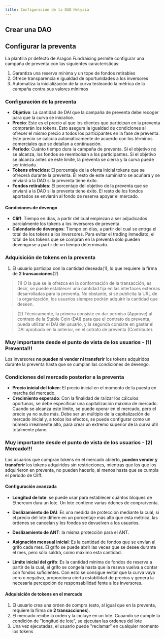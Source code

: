 ```yaml
---
title: Configuración de la DAO Helysia
---
```


## Crear una DAO

## Configurar la preventa

La plantilla pr defecto de Aragon Fundraising permite configurar una campaña de preventa con las siguientes características:

1. Garantiza una reserva mínima y un tope de fondos retirables
2. Ofrece transparencia e igualdad de oportunidades a los inversores
3. Automatiza la inicialización de la curva testeando la métrica de la campaña contra sus valores mínimos

### Configuración de la preventa

  * **Objetivo**: La cantidad de DAI que la campaña de preventa debe recoger para que la curva se inicialice.
  * **Precio**: Este es el precio al que los clientes que participan en la preventa comprarán los tokens. Esto asegura la igualdad de condiciones al ofrecer el mismo precio a todos los participantes en la fase de preventa. Este precio se calcula automáticamente de acuerdo con los términos comerciales que se detallan a continuación.
  * **Período**: Cuánto tiempo dura la campaña de preventa. Si el objetivo no se alcanza, los fondos se reembolsan a los participantes. Si el objetivo se alcanza antes de este límite, la preventa se cierra y la curva puede ser iniciada.
  * **Tokens ofrecidos**: El porcentaje de la oferta inicial tokens que se ofrecerá durante la preventa. El resto de este suministro se acuñará y se enviará a la DAO si la preventa tiene éxito.
  * **Fondos retirables**: El porcentaje del objetivo de la preventa que se enviará a la DAO si la preventa tiene éxito. El resto de los fondos aportados se enviarán al fondo de reserva apoyar el mercado.

#### Condiciones de devengo

  * **Cliff**: Tiempo en días, a partir del cual empiezan a ser adjudicados parcialmente los tokens a los inversores de preventa.
  * **Calendario de devengos**: Tiempo en días, a partir del cual se entrga el total de los tokens a los inversores. Para evitar el trading inmediato, el total de los tokens que se compran en la preventa sólo pueden devengarse a partir de un tiempo determinado.

### Adquisición de tokens en la preventa

1. El usuario participa con la cantidad deseada(1), lo que requiere la firma de **2 transacciones**(2).

> (1) O la que se le ofrezca en la conformación de la transacción, es decir, se puede establecer una cantidad fija en las interfaces externas desarrolladas para la preventa. No obstante, si se publicita la URL de la organización, los usuarios siempre podrán adquirir la cantidad que deseen.

> (2) Técnicamente, la primera consiste en dar permiso (Approve) al contrato de la Stable Coin (DAI) para que el contrato de preventa, pueda utilizar el DAI del usuario, y la segunda consiste en gastar el DAI aprobado en la anterior, en el cotrato de preventa (Contribute).

### Muy importante desde el punto de vista de los usuarios - (1) Preventa!!!

Los inversores **no pueden ni vender ni transferir** los tokens adquiridos durante la preventa hasta que se cumplan las condiciones de devengo.

### Condiciones del mercado posterior a la preventa

  * **Precio inicial del token**: El precio inicial en el momento de la puesta en marcha del mercado.
  * **Crecimiento esperado**: Con la finalidad de ralizar los cálculos oportunos, se debe especificar una capitalización máxima de mercado. Cuando se alcanza este límite, se puede operar en el mercado, pero el precio ya no sube más. Debe ser un múltiplo de la capitalización de mercado inicial y, a todos los efectos, se puede configurar como un número irrealmente alto, para crear un extremo superior de la curva útil totalmente plano.

### Muy importante desde el punto de vista de los usuarios - (2) Mercado!!!

Los usuarios que compran tokens en el mercado abierto, **pueden vender y transferir** los tokens adquiridos sin restricciones, mientras que los que los adquirieron en preventa, no pueden hacerlo, al menos hasta que se cumpla el periodo de Cliff.

#### Configuración avanzada

  * **Longitud de lote**: se puede usar para establecer cuántos bloques de Ethereum dura un lote. Un lote contiene varias ódenes de conpra/venta.
  * **Deslizamiento de DAI**: Es una medida de protección mediante la cual, si el precio del lote difiere en un porcentaje más alto que esta métrica, las órdenes se cancelan y los fondos se devuelven a los usuarios.
  * **Deslizamiento de ANT**: la misma protección para el ANT.

  * **Asignación mensual inicial**: Es la cantidad de fondos que se envían al grifo cada mes. El grifo se puede abrir las veces que se desee durante el mes, pero sólo saldrá, como máximo esta cantidad.

  * **Límite inicial del grifo**: Es la cantidad mínima de fondos de reserva a partir de la cual, el grifo se congela hasta que la reseva vuelva a contar con fondos suficientes. Con esto se consigue evitar que la curva vaya cero o negativo, proporciona cierta estabilidad de precios y genera la necesaria percepción de responsabilidad fente a los inversores.


#### Adquisición de tokens en el mercado

1. El usuario crea una orden de compra (esto, al igual que en la preventa, requiere la firma de **2 transacciones**).
2. El mercado recibe la orden y la incluye en un lote. Cuaando se cumple la condición de "longitud de lote", se ejecutan las ordenes del lote
3. Una vez ejecutadas, el usuario puede "reclamar" en cualquier momento los tokens
